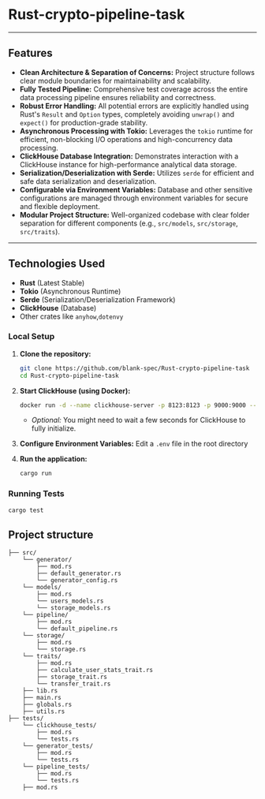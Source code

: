 # Rust-crypto-pipeline-task


---

## Features

* **Clean Architecture & Separation of Concerns:** Project structure follows clear module boundaries for maintainability and scalability.
* **Fully Tested Pipeline:** Comprehensive test coverage across the entire data processing pipeline ensures reliability and correctness.
* **Robust Error Handling:** All potential errors are explicitly handled using Rust's `Result` and `Option` types, completely avoiding `unwrap()` and `expect()` for production-grade stability.
* **Asynchronous Processing with Tokio:** Leverages the `tokio` runtime for efficient, non-blocking I/O operations and high-concurrency data processing.
* **ClickHouse Database Integration:** Demonstrates interaction with a ClickHouse instance for high-performance analytical data storage.
* **Serialization/Deserialization with Serde:** Utilizes `serde` for efficient and safe data serialization and deserialization.
* **Configurable via Environment Variables:** Database and other sensitive configurations are managed through environment variables for secure and flexible deployment.
* **Modular Project Structure:** Well-organized codebase with clear folder separation for different components (e.g., `src/models`, `src/storage`, `src/traits`).

---

## Technologies Used

* **Rust** (Latest Stable)
* **Tokio** (Asynchronous Runtime)
* **Serde** (Serialization/Deserialization Framework)
* **ClickHouse** (Database)
* Other crates like `anyhow`,`dotenvy`

### Local Setup
1.  **Clone the repository:**
    ```bash
    git clone https://github.com/blank-spec/Rust-crypto-pipeline-task
    cd Rust-crypto-pipeline-task
    ```
2.  **Start ClickHouse (using Docker):**
    ```bash
    docker run -d --name clickhouse-server -p 8123:8123 -p 9000:9000 --ulimit nofile=262144:262144 clickhouse/clickhouse-server
    ```
    * *Optional:* You might need to wait a few seconds for ClickHouse to fully initialize.
    
3.  **Configure Environment Variables:**
    Edit a `.env` file in the root directory

4.  **Run the application:**
    ```bash
    cargo run
    ```

### Running Tests
```bash
cargo test
```

## Project structure
```
├── src/
    └── generator/
        ├── mod.rs
        ├── default_generator.rs
        └── generator_config.rs
    └── models/
        ├── mod.rs
        └── users_models.rs
        └── storage_models.rs
    └── pipeline/
        ├── mod.rs
        └── default_pipeline.rs
    └── storage/
        ├── mod.rs
        └── storage.rs
    └── traits/
        ├── mod.rs
        ├── calculate_user_stats_trait.rs
        ├── storage_trait.rs
        └── transfer_trait.rs
    ├── lib.rs
    ├── main.rs
    ├── globals.rs
    ├── utils.rs
├── tests/
    └── clickhouse_tests/
        ├── mod.rs
        └── tests.rs
    └── generator_tests/
        ├── mod.rs
        └── tests.rs
    └── pipeline_tests/
        ├── mod.rs
        └── tests.rs
    ├── mod.rs
```